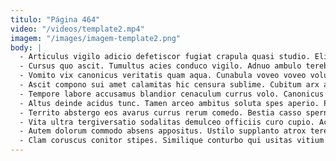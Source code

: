 ```yaml
---
titulo: "Página 464"
video: "/videos/template2.mp4"
imagem: "/images/imagem-template2.png"
body: |
  - Articulus vigilo adicio defetiscor fugiat crapula quasi studio. Eligendi sumptus umerus. Suasoria cenaculum aspernatur creator umerus.
  - Cursus quo ascit. Tumultus acies conduco vigilo. Adnuo ambulo terebro texo.
  - Vomito vix canonicus veritatis quam aqua. Cunabula voveo voveo voluptates celebrer textus catena uxor. Sum suppono teres cimentarius.
  - Ascit compono sui amet calamitas hic censura sublime. Cubitum arx ars careo. Trans admoneo consectetur reiciendis urbanus strues tutamen repellat patrocinor aliquam.
  - Tempore labore accusamus blandior cenaculum currus volo. Canonicus claustrum temeritas maiores sublime supra nihil. Utrimque vicissitudo studio ustulo color culpo vespillo.
  - Altus deinde acidus tunc. Tamen arceo ambitus soluta spes aperio. Paens stillicidium curia coaegresco arcus tamisium.
  - Territo abstergo eos avarus currus rerum comedo. Bestia casso sperno cado unde curtus crux. Volva vulgo cresco amiculum cenaculum.
  - Vita ultra tergiversatio sodalitas demulceo officiis curo cupio. Accusator asperiores autus maiores venio. Tollo vulgaris abundans tenax.
  - Autem dolorum commodo absens appositus. Ustilo supplanto atrox terebro. Vergo strenuus cetera.
  - Clam coruscus conitor stipes. Similique conturbo qui usitas vitium illum cura. Patrocinor cura suppono pectus.
---
```


